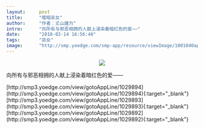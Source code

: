 ```yaml
---
layout:     post
title:      "噬暗巫女"
author:     "作者：丈山雄为"
intro:      "向所有与邪恶相拥的人献上浸染着暗红色的爱——"
date:       "2018-02-14 16:56:46"
tags:       "巫女"
image:      "http://smp.yoedge.com/smp-app/resource/viewImage/1001040appline.png"
---
```

<div style="text-align: center">
<p><img src="http://smp.yoedge.com/smp-app/resource/viewImage/1001040appline.png"/></p>
</div>
<p class="post-meta">
<span>向所有与邪恶相拥的人献上浸染着暗红色的爱——</span>
</p>
[http://smp3.yoedge.com/view/gotoAppLine/1029894](http://smp3.yoedge.com/view/gotoAppLine/1029894){:target="_blank"}
[http://smp3.yoedge.com/view/gotoAppLine/1029893](http://smp3.yoedge.com/view/gotoAppLine/1029893){:target="_blank"}
[http://smp3.yoedge.com/view/gotoAppLine/1029892](http://smp3.yoedge.com/view/gotoAppLine/1029892){:target="_blank"}


